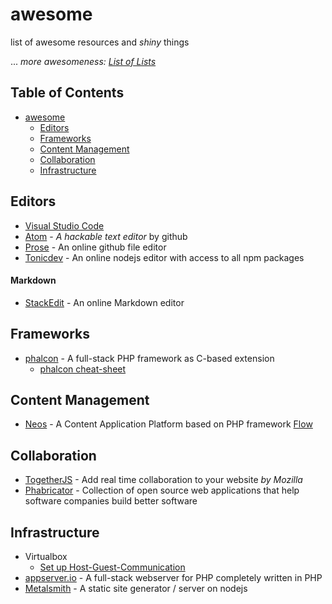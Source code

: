 # awesome
list of awesome resources and *shiny* things

... *more awesomeness: [List of Lists](https://github.com/jnv/lists)*

## Table of Contents
- [awesome](#awesome)
  - [Editors](#editors) 
  - [Frameworks](#frameworks)
  - [Content Management](#content-management)
  - [Collaboration](#collaboration)
  - [Infrastructure](#infrastructure)

## Editors

* [Visual Studio Code](https://code.visualstudio.com/)
* [Atom](https://atom.io/) - *A hackable text editor* by github
* [Prose](http://prose.io) - An online github file editor
* [Tonicdev](https://tonicdev.com/) - An online nodejs editor with access to all npm packages

#### Markdown
* [StackEdit](https://stackedit.io/) - An online Markdown editor

## Frameworks

* [phalcon](https://phalconphp.com/) - A full-stack PHP framework as C-based extension
  * [phalcon cheat-sheet](http://phalcon.io/cheat-sheet/)

## Content Management

* [Neos](https://www.neos.io/) - A Content Application Platform based on PHP framework [Flow](http://flow.typo3.org/)

## Collaboration

* [TogetherJS](https://togetherjs.com/) - Add real time collaboration to your website *by Mozilla*
* [Phabricator](http://phabricator.org/) - Collection of open source web applications that help software companies build better software

## Infrastructure

* Virtualbox
  * [Set up Host-Guest-Communication](http://serverfault.com/questions/225155/virtualbox-how-to-set-up-networking-so-both-host-and-guest-can-access-internet)
* [appserver.io](http://appserver.io/) - A full-stack webserver for PHP completely written in PHP
* [Metalsmith](http://www.metalsmith.io/) - A static site generator / server on nodejs
